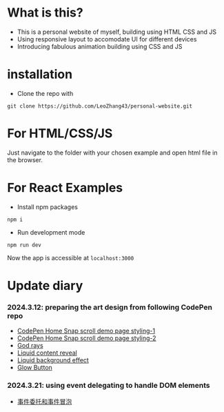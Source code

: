 # What is this?
* This is a personal website of myself, building using HTML CSS and JS
* Using responsive layout to accomodate UI for different devices
* Introducing fabulous animation building using CSS and JS

# installation

* Clone the repo with
```
git clone https://github.com/LeoZhang43/personal-website.git
```

# For HTML/CSS/JS

Just navigate to the folder with your chosen example and open html file in the browser.

# For React Examples

* Install npm packages
```
npm i 
```
* Run development mode
```
npm run dev
```

Now the app is accessible at ```localhost:3000```

# Update diary
### 2024.3.12: preparing the art design from following CodePen repo
* [CodePen Home Snap scroll demo page styling-1](https://codepen.io/giana/pen/rNRzgRj)
* [CodePen Home Snap scroll demo page styling-2](https://codepen.io/giana/pen/BabdgjB)
* [God rays](https://codepen.io/TWilson/pen/jOdWqbZ)
* [Liquid content reveal](https://codepen.io/ksenia-k/pen/dyaeGgO)
* [Liquid background effect](https://codepen.io/tahazsh/pen/gOqNZyw)
* [Glow Button](https://codepen.io/uixmat/pen/rNodjee)
### 2024.3.21: using event delegating to handle DOM elements
* [事件委托和事件冒泡](https://www.notion.so/a03de47e945640d593feb94061d7942e)
